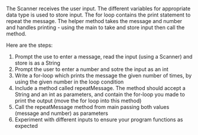 The Scanner receives the user input. The different variables for appropriate data type is used to store input. The for loop contains the print statement to repeat the message. The helper method takes the message and number and handles printing - using the main to take and store input then call the method.

Here are the steps:
1. Prompt the use to enter a message, read the input (using a Scanner) and store is as a String
2. Prompt the user to enter a number and sotre the input as an int
3. Write a for-loop which prints the message the given number of times, by using the given number in the loop condition
4. Include a method called repeatMessage. The method should accept a String and an int as parameters, and contain the for-loop you made to print the output (move the for loop into this method)
5. Call the repeatMessage method from main passing both values (message and number) as parameters
6. Experiment with different inputs to ensure your program functions as expected
